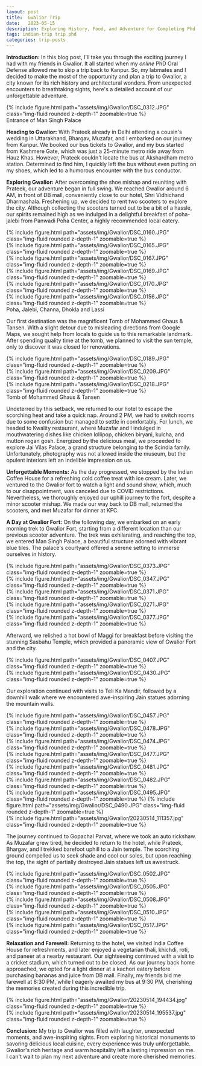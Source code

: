 ```yaml
---
layout: post
title:  Gwalior Trip
date:   2023-05-15 
description: Exploring History, Food, and Adventure for Completing Phd 
tags: indian-trip trip phd
categories: trip-posts
---
```


**Introduction:**
In this blog post, I'll take you through the exciting journey I had with my friends in Gwalior. It all started when my *online* PhD Oral Defense allowed me to skip a trip back to Kanpur. So, my labmates and I decided to make the most of the opportunity and plan a trip to Gwalior, a city known for its rich history and architectural wonders. From unexpected encounters to breathtaking sights, here's a detailed account of our unforgettable adventure.

<div class="row mt-3">
    <div class="col-sm mt-3 mt-md-0">
        {% include figure.html path="assets/img/Gwalior/DSC_0312.JPG" class="img-fluid rounded z-depth-1" zoomable=true %}
    </div>
</div>

<div class="caption">
    Entrance of Man Singh Palace
</div>

**Heading to Gwalior:**
With Prateek already in Delhi attending a cousin's wedding in Uttarakhand, Bhargav, Muzafar, and I embarked on our journey from Kanpur. We booked our bus tickets to Gwalior, and my bus started from Kashmere Gate, which was just a 25-minute metro ride away from Hauz Khas. However, Prateek couldn't locate the bus at Akshardham metro station. Determined to find him, I quickly left the bus without even putting on my shoes, which led to a humorous encounter with the bus conductor.

**Exploring Gwalior:**
After overcoming the shoe mishap and reuniting with Prateek, our adventure began in full swing. We reached Gwalior around 6 AM, in front of DB mall, conveniently close to our hotel, Shri Vidhichand Dharmashala. Freshening up, we decided to rent two scooters to explore the city. Although collecting the scooters turned out to be a bit of a hassle, our spirits remained high as we indulged in a delightful breakfast of poha-jalebi from Panwadi Poha Center, a highly recommended local eatery.

<div class="row mt-3">
    <div class="col-sm mt-3 mt-md-0">
        {% include figure.html path="assets/img/Gwalior/DSC_0160.JPG" class="img-fluid rounded z-depth-1" zoomable=true %}
    </div>
    <div class="col-sm mt-3 mt-md-0">
        {% include figure.html path="assets/img/Gwalior/DSC_0165.JPG" class="img-fluid rounded z-depth-1" zoomable=true %}
    </div>
</div>

<div class="row mt-3">
    <div class="col-sm mt-3 mt-md-0">
        {% include figure.html path="assets/img/Gwalior/DSC_0167.JPG" class="img-fluid rounded z-depth-1" zoomable=true %}
    </div>
    <div class="col-sm mt-3 mt-md-0">
        {% include figure.html path="assets/img/Gwalior/DSC_0169.JPG" class="img-fluid rounded z-depth-1" zoomable=true %}
    </div>
</div>

<div class="row mt-3">
    <div class="col-sm mt-3 mt-md-0">
        {% include figure.html path="assets/img/Gwalior/DSC_0170.JPG" class="img-fluid rounded z-depth-1" zoomable=true %}
    </div>
    <div class="col-sm mt-3 mt-md-0">
        {% include figure.html path="assets/img/Gwalior/DSC_0156.JPG" class="img-fluid rounded z-depth-1" zoomable=true %}
    </div>
</div>

<div class="caption">
    Poha, Jalebi, Channa, Dhokla and Lassi
</div>

Our first destination was the magnificent Tomb of Mohammed Ghaus & Tansen. With a slight detour due to misleading directions from Google Maps, we sought help from locals to guide us to this remarkable landmark. After spending quality time at the tomb, we planned to visit the sun temple, only to discover it was closed for renovations.


<div class="row mt-3">
    <div class="col-sm mt-3 mt-md-0">
        {% include figure.html path="assets/img/Gwalior/DSC_0189.JPG" class="img-fluid rounded z-depth-1" zoomable=true %}
    </div>
</div>

<div class="row mt-3">
    <div class="col-sm mt-3 mt-md-0">
        {% include figure.html path="assets/img/Gwalior/DSC_0209.JPG" class="img-fluid rounded z-depth-1" zoomable=true %}
    </div>
    <div class="col-sm mt-3 mt-md-0">
        {% include figure.html path="assets/img/Gwalior/DSC_0218.JPG" class="img-fluid rounded z-depth-1" zoomable=true %}
    </div>
</div>

<div class="caption">
    Tomb of Mohammed Ghaus & Tansen
</div>

Undeterred by this setback, we returned to our hotel to escape the scorching heat and take a quick nap. Around 2 PM, we had to switch rooms due to some confusion but managed to settle in comfortably. For lunch, we headed to Kwality restaurant, where Muzafar and I indulged in mouthwatering dishes like chicken lollipop, chicken biryani, kulcha, and mutton rogan gosh. Energized by the delicious meal, we proceeded to explore Jai Vilas Palace, a grand structure belonging to the Scindia family. Unfortunately, photography was not allowed inside the museum, but the opulent interiors left an indelible impression on us.

**Unforgettable Moments:**
As the day progressed, we stopped by the Indian Coffee House for a refreshing cold coffee treat with ice cream. Later, we ventured to the Gwalior fort to watch a light and sound show, which, much to our disappointment, was canceled due to COVID restrictions. Nevertheless, we thoroughly enjoyed our uphill journey to the fort, despite a minor scooter mishap. We made our way back to DB mall, returned the scooters, and met Muzafar for dinner at KFC.

**A Day at Gwalior Fort:**
On the following day, we embarked on an early morning trek to Gwalior Fort, starting from a different location than our previous scooter adventure. The trek was exhilarating, and reaching the top, we entered Man Singh Palace, a beautiful structure adorned with vibrant blue tiles. The palace's courtyard offered a serene setting to immerse ourselves in history. 

<div class="row mt-3">
    <div class="col-sm mt-3 mt-md-0">
        {% include figure.html path="assets/img/Gwalior/DSC_0373.JPG" class="img-fluid rounded z-depth-1" zoomable=true %}
    </div>
 </div>


<div class="row mt-3">
    <div class="col-sm mt-3 mt-md-0">
        {% include figure.html path="assets/img/Gwalior/DSC_0347.JPG" class="img-fluid rounded z-depth-1" zoomable=true %}
    </div>
    <div class="col-sm mt-3 mt-md-0">
        {% include figure.html path="assets/img/Gwalior/DSC_0371.JPG" class="img-fluid rounded z-depth-1" zoomable=true %}
    </div>
</div>

<div class="row mt-3">
    <div class="col-sm mt-3 mt-md-0">
        {% include figure.html path="assets/img/Gwalior/DSC_0271.JPG" class="img-fluid rounded z-depth-1" zoomable=true %}
    </div>
    <div class="col-sm mt-3 mt-md-0">
        {% include figure.html path="assets/img/Gwalior/DSC_0377.JPG" class="img-fluid rounded z-depth-1" zoomable=true %}
    </div>
</div>






Afterward, we relished a hot bowl of Maggi for breakfast before visiting the stunning Sasbahu Temple, which provided a panoramic view of Gwalior Fort and the city.

<div class="row mt-3">
    <div class="col-sm mt-3 mt-md-0">
        {% include figure.html path="assets/img/Gwalior/DSC_0407.JPG" class="img-fluid rounded z-depth-1" zoomable=true %}
    </div>
    <div class="col-sm mt-3 mt-md-0">
        {% include figure.html path="assets/img/Gwalior/DSC_0430.JPG" class="img-fluid rounded z-depth-1" zoomable=true %}
    </div>
</div>

Our exploration continued with visits to Teli Ka Mandir, followed by a downhill walk where we encountered awe-inspiring Jain statues adorning the mountain walls. 

<div class="row mt-3">
    <div class="col-sm mt-3 mt-md-0">
        {% include figure.html path="assets/img/Gwalior/DSC_0457.JPG" class="img-fluid rounded z-depth-1" zoomable=true %}
    </div>
    <div class="col-sm mt-3 mt-md-0">
        {% include figure.html path="assets/img/Gwalior/DSC_0478.JPG" class="img-fluid rounded z-depth-1" zoomable=true %}
    </div>
</div>

<div class="row mt-3">
    <div class="col-sm mt-3 mt-md-0">
        {% include figure.html path="assets/img/Gwalior/DSC_0474.JPG" class="img-fluid rounded z-depth-1" zoomable=true %}
    </div>
    <div class="col-sm mt-3 mt-md-0">
        {% include figure.html path="assets/img/Gwalior/DSC_0477.JPG" class="img-fluid rounded z-depth-1" zoomable=true %}
    </div>
</div>

<div class="row mt-3">
    <div class="col-sm mt-3 mt-md-0">
        {% include figure.html path="assets/img/Gwalior/DSC_0481.JPG" class="img-fluid rounded z-depth-1" zoomable=true %}
    </div>
    <div class="col-sm mt-3 mt-md-0">
        {% include figure.html path="assets/img/Gwalior/DSC_0482.JPG" class="img-fluid rounded z-depth-1" zoomable=true %}
    </div>
 </div>

 <div class="row mt-3">
    <div class="col-sm mt-3 mt-md-0">
        {% include figure.html path="assets/img/Gwalior/DSC_0495.JPG" class="img-fluid rounded z-depth-1" zoomable=true %}
        {% include figure.html path="assets/img/Gwalior/DSC_0490.JPG" class="img-fluid rounded z-depth-1" zoomable=true %}
    </div>
    <div class="col-sm mt-3 mt-md-0">
        {% include figure.html path="assets/img/Gwalior/20230514_111357.jpg" class="img-fluid rounded z-depth-1" zoomable=true %}
    </div>

</div>

The journey continued to Gopachal Parvat, where we took an auto rickshaw. As Muzafar grew tired, he decided to return to the hotel, while Prateek, Bhargav, and I trekked barefoot uphill to a Jain temple. The scorching ground compelled us to seek shade and cool our soles, but upon reaching the top, the sight of partially destroyed Jain statues left us awestruck.

<div class="row mt-3">
    <div class="col-sm mt-3 mt-md-0">
        {% include figure.html path="assets/img/Gwalior/DSC_0502.JPG" class="img-fluid rounded z-depth-1" zoomable=true %}
    </div>
 </div>


 <div class="row mt-3">
    <div class="col-sm mt-3 mt-md-0">
        {% include figure.html path="assets/img/Gwalior/DSC_0505.JPG" class="img-fluid rounded z-depth-1" zoomable=true %}
    </div>
    <div class="col-sm mt-3 mt-md-0">
        {% include figure.html path="assets/img/Gwalior/DSC_0508.JPG" class="img-fluid rounded z-depth-1" zoomable=true %}
    </div>
 </div>

  <div class="row mt-3">
    <div class="col-sm mt-3 mt-md-0">
        {% include figure.html path="assets/img/Gwalior/DSC_0510.JPG" class="img-fluid rounded z-depth-1" zoomable=true %}
    </div>
    <div class="col-sm mt-3 mt-md-0">
        {% include figure.html path="assets/img/Gwalior/DSC_0517.JPG" class="img-fluid rounded z-depth-1" zoomable=true %}
    </div>
 </div>

**Relaxation and Farewell:**
Returning to the hotel, we visited India Coffee House for refreshments, and later enjoyed a vegetarian thali, khichdi, roti, and paneer at a nearby restaurant. Our sightseeing continued with a visit to a cricket stadium, which turned out to be closed. As our journey back home approached, we opted for a light dinner at a kachori eatery before purchasing bananas and juice from DB mall. Finally, my friends bid me farewell at 8:30 PM, while I eagerly awaited my bus at 9:30 PM, cherishing the memories created during this incredible trip.

<div class="row mt-3">
    <div class="col-sm mt-3 mt-md-0">
        {% include figure.html path="assets/img/Gwalior/20230514_194434.jpg" class="img-fluid rounded z-depth-1" zoomable=true %}
    </div>
    <div class="col-sm mt-3 mt-md-0">
        {% include figure.html path="assets/img/Gwalior/20230514_195537.jpg" class="img-fluid rounded z-depth-1" zoomable=true %}
    </div>
</div>

**Conclusion:**
My trip to Gwalior was filled with laughter, unexpected moments, and awe-inspiring sights. From exploring historical monuments to savoring delicious local cuisine, every experience was truly unforgettable. Gwalior's rich heritage and warm hospitality left a lasting impression on me. I can't wait to plan my next adventure and create more cherished memories.